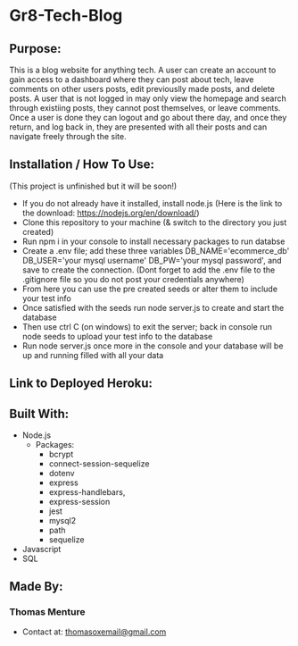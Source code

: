 # Gr8-Tech-Blog

## Purpose:
This is a blog website for anything tech. A user can create an account to gain access to a dashboard where they can post about tech,
leave comments on other users posts, edit previouslly made posts, and delete posts. A user that is not logged in may only view the homepage 
and search through existiing posts, they cannot post themselves, or leave comments. Once a user is done they can logout and go about there day,
and once they return, and log back in, they are presented with all their posts and can navigate freely through the site.

## Installation / How To Use:
(This project is unfinished but it will be soon!)
* If you do not already have it installed, install node.js (Here is the link to the download: https://nodejs.org/en/download/)
* Clone this repository to your machine (& switch to the directory you just created)
* Run npm i in your console to install necessary packages to run databse
* Create a .env file; add these three variables DB_NAME='ecommerce_db' DB_USER='your mysql username' DB_PW='your mysql password', 
    and save to create the connection. (Dont forget to add the .env file to the .gitignore file so you do not post your credentials anywhere)
* From here you can use the pre created seeds or alter them to include your test info
* Once satisfied with the seeds run node server.js to create and start the database
* Then use ctrl C (on windows) to exit the server; back in console run node seeds to upload your test info to the database
* Run node server.js once more in the console and your database will be up and running filled with all your data

## Link to Deployed Heroku:


## Built With:
* Node.js
    - Packages:
        - bcrypt
        - connect-session-sequelize
        - dotenv
        - express
        - express-handlebars,
        - express-session
        - jest
        - mysql2
        - path
        - sequelize
* Javascript
* SQL

## Made By:
### Thomas Menture
- Contact at: thomasoxemail@gmail.com
